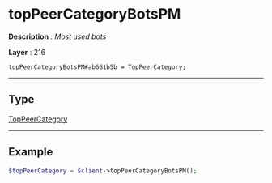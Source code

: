 # topPeerCategoryBotsPM

**Description** : *Most used bots*

**Layer** : 216

```tl
topPeerCategoryBotsPM#ab661b5b = TopPeerCategory;
```

---

## Type

[TopPeerCategory](type/TopPeerCategory)

---

## Example

```php
$topPeerCategory = $client->topPeerCategoryBotsPM();
```